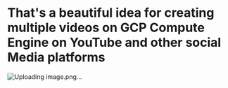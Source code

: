 # That's a beautiful idea for creating multiple videos on GCP Compute Engine on YouTube and other social Media platforms


![Uploading image.png…]()

